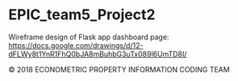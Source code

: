 # EPIC_team5_Project2

Wireframe design of Flask app dashboard page: https://docs.google.com/drawings/d/12-dFLWy8t1YnR1FhQ0bJA8mBuhbG3uTx089l6UmTD8I/

© 2018 ECONOMETRIC PROPERTY INFORMATION CODING TEAM 
